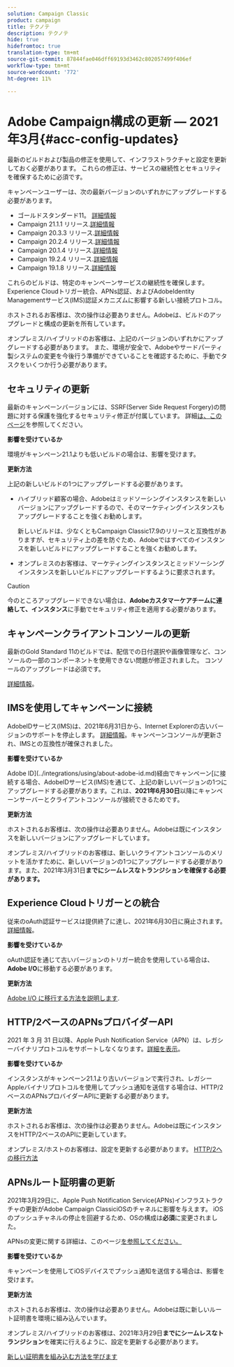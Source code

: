 ```yaml
---
solution: Campaign Classic
product: campaign
title: テクノテ
description: テクノテ
hide: true
hidefromtoc: true
translation-type: tm+mt
source-git-commit: 87844fae046dff69193d3462c802057499f406ef
workflow-type: tm+mt
source-wordcount: '772'
ht-degree: 11%

---
```



# Adobe Campaign構成の更新 — 2021年3月{#acc-config-updates}

最新のビルドおよび製品の修正を使用して、インフラストラクチャと設定を更新しておく必要があります。 これらの修正は、サービスの継続性とセキュリティを確保するために必須です。

キャンペーンユーザーは、次の最新バージョンのいずれかにアップグレードする必要があります。

* ゴールドスタンダード11。 [詳細情報](../rn/using/gold-standard.md)
* Campaign 21.1.1 リリース.[詳細情報](../rn/using/latest-release.md)
* Campaign 20.3.3 リリース.[詳細情報](../rn/using/release--20-3.md)
* Campaign 20.2.4 リリース.[詳細情報](../rn/using/release--20-2.md)
* Campaign 20.1.4 リリース.[詳細情報](../rn/using/release--20-1.md)
* Campaign 19.2.4 リリース.[詳細情報](../rn/using/release--19-2.md)
* Campaign 19.1.8 リリース.[詳細情報](../rn/using/release--19-1.md)

これらのビルドは、特定のキャンペーンサービスの継続性を確保します。Experience Cloudトリガー統合、APNs認証、およびAdobeIdentity Managementサービス(IMS)認証メカニズムに影響する新しい接続プロトコル。

ホストされるお客様は、次の操作は必要ありません。Adobeは、ビルドのアップグレードと構成の更新を所有しています。

オンプレミス/ハイブリッドのお客様は、上記のバージョンのいずれかにアップグレードする必要があります。 また、環境が安全で、Adobeやサードパーティ製システムの変更を今後行う準備ができていることを確認するために、手動でタスクをいくつか行う必要があります。

## セキュリティの更新

最新のキャンペーンバージョンには、SSRF(Server Side Request Forgery)の問題に対する保護を強化するセキュリティ修正が付属しています。 詳細[は、このページ](https://helpx.adobe.com/jp/security/products/campaign/apsb21-04.html)を参照してください。

**影響を受けているか**

環境がキャンペーン21.1よりも低いビルドの場合は、影響を受けます。

**更新方法**

上記の新しいビルドの1つにアップグレードする必要があります。

* ハイブリッド顧客の場合、Adobeはミッドソーシングインスタンスを新しいバージョンにアップグレードするので、そのマーケティングインスタンスもアップグレードすることを強くお勧めします。

   新しいビルドは、少なくともCampaign Classic17.9のリリースと互換性がありますが、セキュリティ上の差を防ぐため、Adobeではすべてのインスタンスを新しいビルドにアップグレードすることを強くお勧めします。 

* オンプレミスのお客様は、マーケティングインスタンスとミッドソーシングインスタンスを新しいビルドにアップグレードするように要求されます。

>[!CAUTION]
>
>今のところアップグレードできない場合は、**Adobeカスタマーケアチームに連絡して、インスタンス**&#x200B;に手動でセキュリティ修正を適用する必要があります。


## キャンペーンクライアントコンソールの更新

最新のGold Standard 11のビルドでは、配信での日付選択や画像管理など、コンソールの一部のコンポーネントを使用できない問題が修正されました。 コンソールのアップグレードは必須です。

[詳細情報](../rn/using/gold-standard.md)。

## IMSを使用してキャンペーンに接続

AdobeIDサービス(IMS)は、2021年6月31日から、Internet Explorerの古いバージョンのサポートを停止します。 [詳細情報](https://helpx.adobe.com/x-productkb/global/update-operating-system-and-browser.html)。キャンペーンコンソールが更新され、IMSとの互換性が確保されました。

**影響を受けているか**

Adobe ID](../integrations/using/about-adobe-id.md)経由でキャンペーン[に接続する場合、AdobeIDサービス(IMS)を通じて、上記の新しいバージョンの1つにアップグレードする必要があります。これは、**2021年6月30日**&#x200B;以降にキャンペーンサーバーとクライアントコンソールが接続できるためです。

**更新方法**

ホストされるお客様は、次の操作は必要ありません。Adobeは既にインスタンスを新しいバージョンにアップグレードしています。

オンプレミス/ハイブリッドのお客様は、新しいクライアントコンソールのメリットを活かすために、新しいバージョンの1つにアップグレードする必要があります。また、2021年3月31日&#x200B;**までにシームレスなトランジションを確保する必要があります。**

## Experience Cloudトリガーとの統合

従来のoAuth認証サービスは提供終了に達し、2021年6月30日に廃止されます。 [詳細情報](https://experienceleaguecommunities.adobe.com/t5/adobe-analytics-discussions/adobe-analytics-legacy-api-end-of-life-notice/td-p/385411)。

**影響を受けているか**

oAuth認証を通じて古いバージョンのトリガー統合を使用している場合は、**Adobe I/O**&#x200B;に移動する必要があります。

**更新方法**

[Adobe I/O に移行する方法を説明します](../integrations/using/configuring-adobe-io.md).

## HTTP/2ベースのAPNsプロバイダーAPI

2021 年 3 月 31 日以降、Apple Push Notification Service（APN）は、レガシーバイナリプロトコルをサポートしなくなります。[詳細を表示](https://developer.apple.com/news/?id=c88acm2b)。

**影響を受けているか**

インスタンスがキャンペーン21.1より古いバージョンで実行され、レガシーAppleバイナリプロトコルを使用してプッシュ通知を送信する場合は、HTTP/2ベースのAPNsプロバイダーAPIに更新する必要があります。

**更新方法**

ホストされるお客様は、次の操作は必要ありません。Adobeは既にインスタンスをHTTP/2ベースのAPIに更新しています。

オンプレミス/ホストのお客様は、設定を更新する必要があります。 [HTTP/2への移行方法](https://helpx.adobe.com/jp/campaign/kb/migrate-to-apns-http2.html)

## APNsルート証明書の更新

2021年3月29日に、Apple Push Notification Service(APNs)インフラストラクチャの更新がAdobe Campaign ClassiciOSのチャネルに影響を与えます。 iOSのプッシュチャネルの停止を回避するため、OSの構成は&#x200B;**必須**&#x200B;に変更されました。

APNsの変更に関する詳細は、このページ[を参照してください。](https://developer.apple.com/news/?id=7gx0a2lp)

**影響を受けているか**

キャンペーンを使用してiOSデバイスでプッシュ通知を送信する場合は、影響を受けます。

**更新方法**

ホストされるお客様は、次の操作は必要ありません。Adobeは既に新しいルート証明書を環境に組み込んでいます。

オンプレミス/ハイブリッドのお客様は、2021年3月29日&#x200B;**までにシームレスなトランジション**&#x200B;を確実に行えるように、設定を更新する必要があります。

[新しい証明書を組み込む方法を学びます](ios-certificate-update.md)
